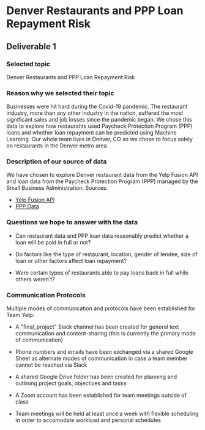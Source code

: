 # Denver Restaurants and PPP Loan Repayment Risk

## Deliverable 1

### Selected topic
Denver Restaurants and PPP Loan Repayment Risk

### Reason why we selected their topic 
Businesses were hit hard during the Covid-19 pandemic.  The restaurant industry, more than any other industry in the nation, suffered the most significant sales and job losses since the pandemic began. We chose this data to explore how restaurants used Paycheck Protection Program (PPP) loans and whether loan repayment can be predicted using Machine Learning. Our whole team lives in Denver, CO so we chose to focus solely on restaurants in the Denver metro area. 

### Description of our source of data
We have chosen to explore Denver restaurant data from the Yelp Fusion API and loan data from the Paycheck Protection Program (PPP) managed by the Small Business Administration.
Sources:
*  [Yelp Fusion API](https://www.yelp.com/developers/documentation/v3/get_started)
*  [PPP Data](https://www.sba.gov/funding-programs/loans/covid-19-relief-options/paycheck-protection-program/ppp-data) 

### Questions we hope to answer with the data
* Can restaurant data and PPP loan data reasonably predict whether a loan will be paid in full or not?

* Do factors like the type of restaurant, location, gender of lendee, size of loan or other factors affect loan repayment?

* Were certain types of restaurants able to pay loans back in full while others weren't? 

### Communication Protocols

Multiple modes of communication and protocols have been established for Team Yelp:
- A "final_project" Slack channel has been created for general text communication and content-sharing (this is currently the primary mode of communication)

- Phone numbers and emails have been exchanged via a shared Google Sheet as alternate modes of communication in case a team member cannot be reached via Slack

- A shared Google Drive folder has been created for planning and outlining project goals, objectives and tasks

- A Zoom account has been established for team meetings outside of class

- Team meetings will be held at least once a week with flexible scheduling in order to accomodate workload and personal schedules